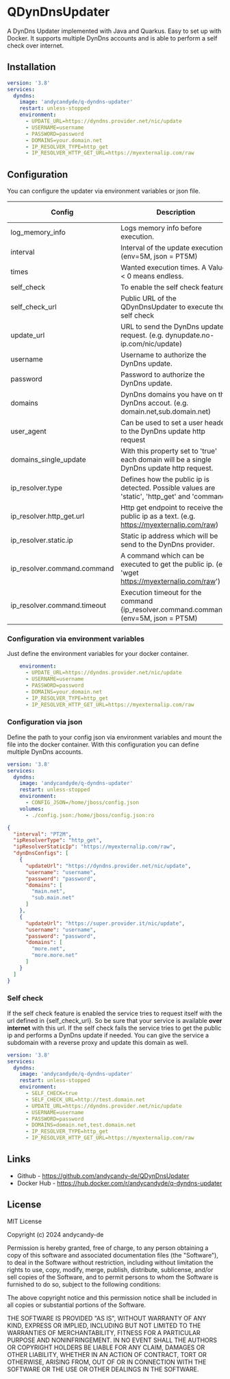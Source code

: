 # QDynDnsUpdater

A DynDns Updater implemented with Java and Quarkus. Easy to set up with Docker. It supports multiple DynDns accounts and
is able to perform a self check over internet.

## Installation

```.yaml
version: '3.8'
services:
  dyndns:
    image: 'andycandyde/q-dyndns-updater'
    restart: unless-stopped
    environment:
      - UPDATE_URL=https://dyndns.provider.net/nic/update
      - USERNAME=username
      - PASSWORD=password
      - DOMAINS=your.domain.net
      - IP_RESOLVER_TYPE=http_get
      - IP_RESOLVER_HTTP_GET_URL=https://myexternalip.com/raw
```

## Configuration

You can configure the updater via environment variables or json file.

 Config                      | Description                                                                                      | Default Value |           Optional            | Environment variable        | Json                              
-----------------------------|--------------------------------------------------------------------------------------------------|--------------:|:-----------------------------:|-----------------------------|-----------------------------------
 log_memory_info             | Logs memory info before execution.                                                               |         false |               X               | LOG_MEMORY_INFO             | logMemoryInfo                     
 interval                    | Interval of the update execution. (env=5M, json = PT5M)                                          |            5M |               X               | INTERVAL                    | interval                          
 times                       | Wanted execution times. A Value < 0 means endless.                                               |            -1 |               X               | TIMES                       | times                             
 self_check                  | To enable the self check feature.                                                                |         false |               X               | SELF_CHECK                  | selfCheck                         
 self_check_url              | Public URL of the QDynDnsUpdater to execute the self check                                       |               |    Depends on {self_check}    | SELF_CHECK_URL              | selfCheckUrl                      
 update_url                  | URL to send the DynDns update request. (e.g. dynupdate.no-ip.com/nic/update)                     |               |                               | UPDATE_URL                  | dynDnsConfigs.updateUrl           
 username                    | Username to authorize the DynDns update.                                                         |               |                               | USERNAME                    | dynDnsConfigs.username            
 password                    | Password to authorize the DynDns update.                                                         |               |                               | PASSWORD                    | dynDnsConfigs.password            
 domains                     | DynDns domains you have on the DynDns accout. (e.g. domain.net,sub.domain.net)                   |               |                               | DOMAINS                     | dynDnsConfigs.domains             
 user_agent                  | Can be used to set a user header to the DynDns update http request                               |               |               X               | USER_AGENT                  | dynDnsConfigs.userAgent           
 domains_single_update       | With this property set to 'true' each domain will be a single DynDns update http request.        |         false |               X               | DOMAINS_SINGLE_UPDATE       | dynDnsConfigs.domainsSingleUpdate 
 ip_resolver.type            | Defines how the public ip is detected. Possible values are 'static', 'http_get' and 'command'.   |               |                               | IP_RESOLVER_TYPE            | ipResolverType                    
 ip_resolver.http_get.url    | Http get endpoint to receive the public ip as a text. (e.g. https://myexternalip.com/raw)        |               | Depends on {ip_resolver.type} | IP_RESOLVER_HTTP_GET_URL    | ipResolverHttpGetUrl              
 ip_resolver.static.ip       | Static ip address which will be send to the DynDns provider.                                     |               | Depends on {ip_resolver.type} | IP_RESOLVER_STATIC_IP       | ipResolverStaticIp                
 ip_resolver.command.command | A command which can be executed to get the public ip. (e.g. 'wget https://myexternalip.com/raw') |               | Depends on {ip_resolver.type} | IP_RESOLVER_COMMAND_COMMAND | ipResolverCommandCommand          
 ip_resolver.command.timeout | Execution timeout for the command {ip_resolver.command.command}. (env=5M, json = PT5M)           |            5M |               X               | IP_RESOLVER_COMMAND_TIMEOUT | ipResolverCommandTimeout          

### Configuration via environment variables

Just define the environment variables for your docker container.

```yaml
    environment:
      - UPDATE_URL=https://dyndns.provider.net/nic/update
      - USERNAME=username
      - PASSWORD=password
      - DOMAINS=your.domain.net
      - IP_RESOLVER_TYPE=http_get
      - IP_RESOLVER_HTTP_GET_URL=https://myexternalip.com/raw
```

### Configuration via json

Define the path to your config json via environment variables and mount the file into the docker container. With this
configuration you can define multiple DynDns accounts.

```.yaml
version: '3.8'
services:
  dyndns:
    image: 'andycandyde/q-dyndns-updater'
    restart: unless-stopped
    environment:
      - CONFIG_JSON=/home/jboss/config.json
    volumes:
      - ./config.json:/home/jboss/config.json:ro
```

```json
{
  "interval": "PT2M",
  "ipResolverType": "http_get",
  "ipResolverStaticIp": "https://myexternalip.com/raw",
  "dynDnsConfigs": [
    {
      "updateUrl": "https://dyndns.provider.net/nic/update",
      "username": "username",
      "password": "password",
      "domains": [
        "main.net",
        "sub.main.net"
      ]
    },
    {
      "updateUrl": "https://super.provider.it/nic/update",
      "username": "username",
      "password": "password",
      "domains": [
        "more.net",
        "more.more.net"
      ]
    }
  ]
}
```

### Self check

If the self check feature is enabled the service tries to request itself with the url defined in {self_check_url}. So be
sure that your service is available **over internet** with this url. If the self check fails the service tries to get
the public ip and performs a DynDns update if needed. You can give the service a subdomain with a reverse proxy and
update this domain as well.

```.yaml
version: '3.8'
services:
  dyndns:
    image: 'andycandyde/q-dyndns-updater'
    restart: unless-stopped
    environment:
      - SELF_CHECK=true
      - SELF_CHECK_URL=http://test.domain.net
      - UPDATE_URL=https://dyndns.provider.net/nic/update
      - USERNAME=username
      - PASSWORD=password
      - DOMAINS=domain.net,test.domain.net
      - IP_RESOLVER_TYPE=http_get
      - IP_RESOLVER_HTTP_GET_URL=https://myexternalip.com/raw
```

## Links

* Github - https://github.com/andycandy-de/QDynDnsUpdater
* Docker Hub - https://hub.docker.com/r/andycandyde/q-dyndns-updater

## License

MIT License

Copyright (c) 2024 andycandy-de

Permission is hereby granted, free of charge, to any person obtaining a copy of this software and associated documentation files (the "Software"), to deal in the Software without restriction, including without limitation the rights to use, copy, modify, merge, publish, distribute, sublicense, and/or sell copies of the Software, and to permit persons to whom the Software is furnished to do so, subject to the following conditions:

The above copyright notice and this permission notice shall be included in all copies or substantial portions of the Software.

THE SOFTWARE IS PROVIDED "AS IS", WITHOUT WARRANTY OF ANY KIND, EXPRESS OR IMPLIED, INCLUDING BUT NOT LIMITED TO THE WARRANTIES OF MERCHANTABILITY, FITNESS FOR A PARTICULAR PURPOSE AND NONINFRINGEMENT. IN NO EVENT SHALL THE AUTHORS OR COPYRIGHT HOLDERS BE LIABLE FOR ANY CLAIM, DAMAGES OR OTHER LIABILITY, WHETHER IN AN ACTION OF CONTRACT, TORT OR OTHERWISE, ARISING FROM, OUT OF OR IN CONNECTION WITH THE SOFTWARE OR THE USE OR OTHER DEALINGS IN THE SOFTWARE.